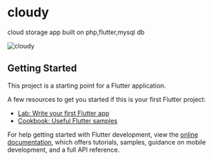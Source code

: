 # cloudy

cloud storage app built on php,flutter,mysql db


![cloudy](https://github.com/omar-alsayed/flutter_cloud_storage/assets/150298434/439ad4df-9fbb-46a2-bace-e16cf8f035d8)

## Getting Started

This project is a starting point for a Flutter application.

A few resources to get you started if this is your first Flutter project:

- [Lab: Write your first Flutter app](https://docs.flutter.dev/get-started/codelab)
- [Cookbook: Useful Flutter samples](https://docs.flutter.dev/cookbook)

For help getting started with Flutter development, view the
[online documentation](https://docs.flutter.dev/), which offers tutorials,
samples, guidance on mobile development, and a full API reference.
